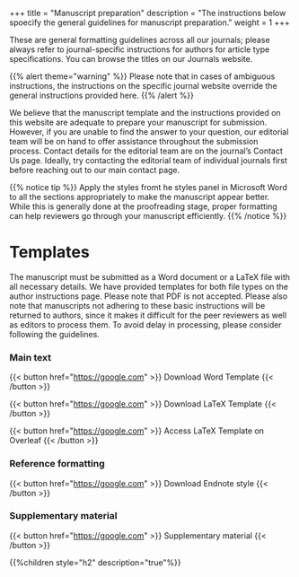 +++
title = "Manuscript preparation"
description = "The instructions below spoecify the general guidelines for manuscript preparation."
weight = 1
+++



These are general formatting guidelines across all our journals; please always refer to journal-specific instructions for authors for article type specifications. You can browse the titles on our Journals website. 

{{% alert theme="warning" %}} Please note that in cases of ambiguous instructions, the instructions on the specific journal website override the general instructions provided here. {{% /alert %}}

We believe that the manuscript template and the instructions provided on this website are adequate to prepare your manuscript for submission. However, if you are unable to find the answer to your question, our editorial team will be on hand to offer assistance throughout the submission process. Contact details for the editorial team are on the journal’s Contact Us page. Ideally, try contacting the editorial team of individual journals first before reaching out to our main contact page.

{{% notice tip %}}
Apply the styles fromt he styles panel in Microsoft Word to all the sections appropriately to make the manuscript appear better. While this is generally done at the proofreading stage, proper formatting can help reviewers go through your manuscript efficiently. 
{{% /notice %}}

# Templates

The manuscript must be submitted as a Word document or a LaTeX file with all necessary details. We have provided templates for both file types on the author instructions page. Please note that PDF is not accepted. Please also note that manuscripts not adhering to these basic instructions will be returned to authors, since it makes it difficult for the peer reviewers as well as editors to process them. To avoid delay in processing, please consider following the guidelines.

### Main text

{{< button href="https://google.com" >}} Download Word Template {{< /button >}}

{{< button href="https://google.com" >}} Download LaTeX Template {{< /button >}}

{{< button href="https://google.com" >}} Access LaTeX Template on Overleaf {{< /button >}}

### Reference formatting

{{< button href="https://google.com" >}} Download Endnote style {{< /button >}}

### Supplementary material

{{< button href="https://google.com" >}} Supplementary material {{< /button >}}

{{%children style="h2" description="true"%}}
